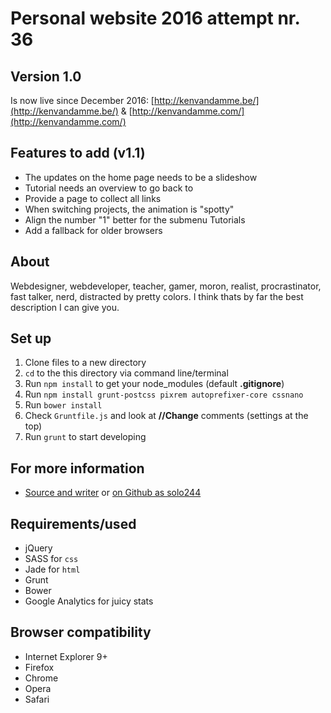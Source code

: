 # Personal website 2016 attempt nr. 36

## Version 1.0
Is now live since December 2016: [http://kenvandamme.be/](http://kenvandamme.be/) & [http://kenvandamme.com/](http://kenvandamme.com/)

## Features to add (v1.1)
- The updates on the home page needs to be a slideshow
- Tutorial needs an overview to go back to
- Provide a page to collect all links
- When switching projects, the animation is "spotty"
- Align the number "1" better for the submenu Tutorials
- Add a fallback for older browsers

## About
Webdesigner, webdeveloper, teacher, gamer, moron, realist, procrastinator, fast talker, nerd, distracted by pretty colors. I think thats by far the best description I can give you.

## Set up
1. Clone files to a new directory
2. `cd` to the this directory via command line/terminal
3. Run `npm install` to get your node_modules (default **.gitignore**)
4. Run `npm install grunt-postcss pixrem autoprefixer-core cssnano`
5. Run `bower install`
5. Check `Gruntfile.js` and look at **//Change** comments (settings at the top)
6. Run `grunt` to start developing

## For more information
- [Source and writer](http://kenvandamme.be/) or [on Github as solo244](https://github.com/solo244)

## Requirements/used
- jQuery
- SASS for `css`
- Jade for `html`
- Grunt
- Bower
- Google Analytics for juicy stats

## Browser compatibility
- Internet Explorer 9+
- Firefox
- Chrome
- Opera
- Safari
